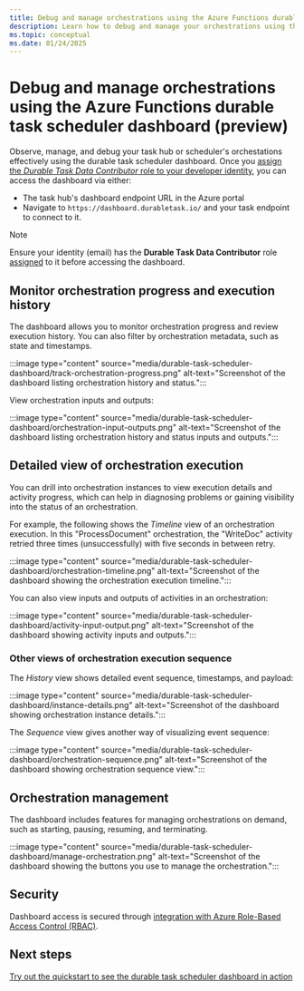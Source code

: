```yaml
---
title: Debug and manage orchestrations using the Azure Functions durable task scheduler dashboard (preview)
description: Learn how to debug and manage your orchestrations using the Azure Functions durable task scheduler.
ms.topic: conceptual
ms.date: 01/24/2025
---
```


# Debug and manage orchestrations using the Azure Functions durable task scheduler dashboard (preview)

Observe, manage, and debug your task hub or scheduler's orchestations effectively using the durable task scheduler dashboard. Once you [assign the *Durable Task Data Contributor* role to your developer identity](./develop-with-durable-task-scheduler.md#accessing-dts-dashboard), you can access the dashboard via either:
- The task hub's dashboard endpoint URL in the Azure portal
- Navigate to `https://dashboard.durabletask.io/` and your task endpoint to connect to it.  

> [!NOTE]
> Ensure your identity (email) has the **Durable Task Data Contributor** role [assigned](./includes/assign-dev-identity-rbac-portal.md) to it before accessing the dashboard. 

## Monitor orchestration progress and execution history

The dashboard allows you to monitor orchestration progress and review execution history. You can also filter by orchestration metadata, such as state and timestamps.

:::image type="content" source="media/durable-task-scheduler-dashboard/track-orchestration-progress.png" alt-text="Screenshot of the dashboard listing orchestration history and status.":::

View orchestration inputs and outputs:

:::image type="content" source="media/durable-task-scheduler-dashboard/orchestration-input-outputs.png" alt-text="Screenshot of the dashboard listing orchestration history and status inputs and outputs.":::

## Detailed view of orchestration execution

You can drill into orchestration instances to view execution details and activity progress, which can help in diagnosing problems or gaining visibility into the status of an orchestration.

For example, the following shows the *Timeline* view of an orchestration execution. In this "ProcessDocument" orchestration, the "WriteDoc" activity retried three times (unsuccessfully) with five seconds in between retry.

:::image type="content" source="media/durable-task-scheduler-dashboard/orchestration-timeline.png" alt-text="Screenshot of the dashboard showing the orchestration execution timeline.":::

You can also view inputs and outputs of activities in an orchestration:

:::image type="content" source="media/durable-task-scheduler-dashboard/activity-input-output.png" alt-text="Screenshot of the dashboard showing activity inputs and outputs.":::

### Other views of orchestration execution sequence

The *History* view shows detailed event sequence, timestamps, and payload:

:::image type="content" source="media/durable-task-scheduler-dashboard/instance-details.png" alt-text="Screenshot of the dashboard showing orchestration instance details.":::

The *Sequence* view gives another way of visualizing event sequence:

:::image type="content" source="media/durable-task-scheduler-dashboard/orchestration-sequence.png" alt-text="Screenshot of the dashboard showing orchestration sequence view.":::

## Orchestration management 

The dashboard includes features for managing orchestrations on demand, such as starting, pausing, resuming, and terminating.

:::image type="content" source="media/durable-task-scheduler-dashboard/manage-orchestration.png" alt-text="Screenshot of the dashboard showing the buttons you use to manage the orchestration.":::

## Security 

Dashboard access is secured through [integration with Azure Role-Based Access Control (RBAC)](./develop-with-durable-task-scheduler.md#accessing-dts-dashboard).

## Next steps

[Try out the quickstart to see the durable task scheduler dashboard in action](./quickstart-durable-task-scheduler.md)
